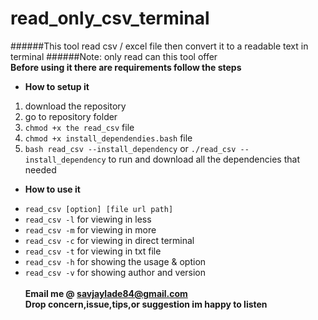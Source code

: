 # read_only_csv_terminal 
######This tool read csv / excel file then convert it to a readable text in  terminal 
######Note: only read can this tool offer  
**Before using it there are requirements follow the steps**<br>
- **How to setup it**<br>
1. download the repository<br>
2. go to repository folder<br>
3. `chmod +x the read_csv` file<br>
4. `chmod +x install_dependendies.bash` file<br>
5. `bash read_csv --install_dependency` or `./read_csv --install_dependency` 
to run and download all the dependencies that needed<br>  
- **How to use it**<br>
* `read_csv [option] [file url path]`<br>
* `read_csv -l` for viewing in less<br>
* `read_csv -m` for viewing in more<br>
* `read_csv -c` for viewing in direct terminal<br>
* `read_csv -t` for viewing in txt file<br>
* `read_csv -h` for showing the usage & option<br>
* `read_csv -v` for showing author and version<br><br>
**Email me @ savjaylade84@gmail.com**<br>
**Drop concern,issue,tips,or suggestion im happy to listen**<br>

